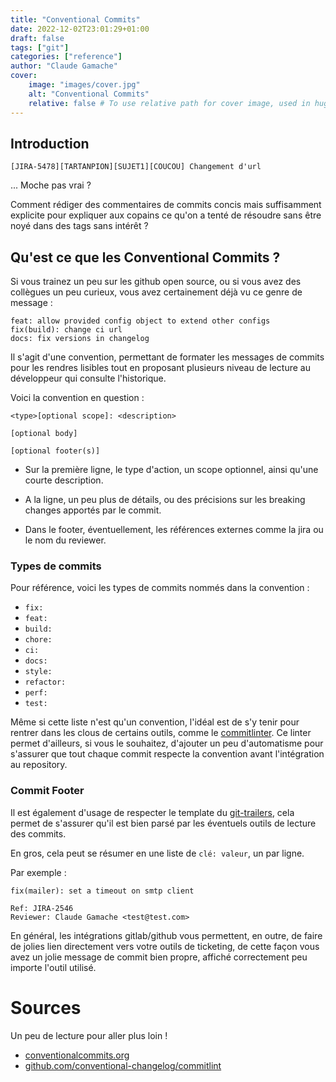 ```yaml
---
title: "Conventional Commits"
date: 2022-12-02T23:01:29+01:00
draft: false
tags: ["git"]
categories: ["reference"]
author: "Claude Gamache"
cover:
    image: "images/cover.jpg"
    alt: "Conventional Commits"
    relative: false # To use relative path for cover image, used in hugo Page-bundles
---
```


## Introduction

```text
[JIRA-5478][TARTANPION][SUJET1][COUCOU] Changement d'url
```

... Moche pas vrai ?

Comment rédiger des commentaires de commits concis mais suffisamment explicite pour expliquer aux copains ce qu'on a
tenté de résoudre sans être noyé dans des tags sans intérêt ?

## Qu'est ce que les Conventional Commits ?

Si vous trainez un peu sur les github open source, ou si vous avez des collègues un peu curieux, vous avez certainement
déjà vu ce genre de message :

```text
feat: allow provided config object to extend other configs
fix(build): change ci url
docs: fix versions in changelog
```

Il s'agit d'une convention, permettant de formater les messages de commits pour les rendres lisibles tout en proposant
plusieurs niveau de lecture au développeur qui consulte l'historique.

Voici la convention en question :

```text
<type>[optional scope]: <description>

[optional body]

[optional footer(s)]
```

- Sur la première ligne, le type d'action, un scope optionnel, ainsi qu'une courte description.

- A la ligne, un peu plus de détails, ou des précisions sur les breaking changes apportés par le commit.

- Dans le footer, éventuellement, les références externes comme la jira ou le nom du reviewer.

### Types de commits

Pour référence, voici les types de commits nommés dans la convention :

- `fix:`
- `feat:`
- `build:`
- `chore:`
- `ci:`
- `docs:`
- `style:`
- `refactor:`
- `perf:`
- `test:`

Même si cette liste n'est qu'un convention, l'idéal est de s'y tenir pour rentrer dans les clous de certains outils,
comme le
[commitlinter](https://github.com/conventional-changelog/commitlint/tree/master/%40commitlint/config-conventional). Ce
linter
permet d'ailleurs, si vous le souhaitez, d'ajouter un peu d'automatisme pour s'assurer que tout chaque commit respecte
la convention
avant l'intégration au repository.

### Commit Footer

Il est également d'usage de respecter le template du [git-trailers](https://git-scm.com/docs/git-interpret-trailers),
cela permet de s'assurer
qu'il est bien parsé par les éventuels outils de lecture des commits.

En gros, cela peut se résumer en une liste de `clé: valeur`, un par ligne.

Par exemple :

```text
fix(mailer): set a timeout on smtp client

Ref: JIRA-2546
Reviewer: Claude Gamache <test@test.com>
```

En général, les intégrations gitlab/github vous permettent, en outre, de faire de jolies lien directement vers votre
outils
de ticketing, de cette façon vous avez un jolie message de commit bien propre, affiché correctement peu importe
l'outil utilisé.

# Sources

Un peu de lecture pour aller plus loin !

- [conventionalcommits.org](https://www.conventionalcommits.org/)
- [github.com/conventional-changelog/commitlint](https://github.com/conventional-changelog/commitlint/tree/master/%40commitlint/config-conventional)